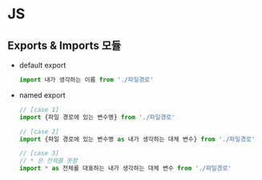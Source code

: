 # JS

## Exports & Imports 모듈

- default export
  ```js
  import 내가 생각하는 이름 from './파일경로'
  ```
- named export

  ```js
  // [case 1]
  import {파일 경로에 있는 변수명} from './파일경로'

  // [case 2]
  import {파일 경로에 있는 변수명 as 내가 생각하는 대체 변수} from './파일경로'

  // [case 3]
  // * 은 전체를 뜻함
  import * as 전체를 대표하는 내가 생각하는 대체 변수 from './파일경로'
  ```
